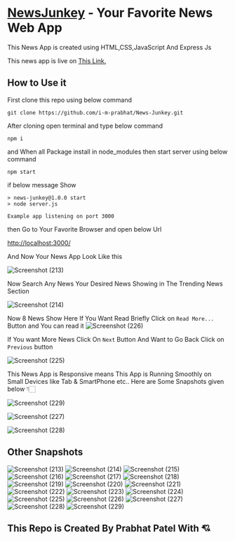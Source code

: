# <a href="https://news-junkey.onrender.com/?q=all&pageno=1">NewsJunkey</a> - Your Favorite News Web App 

This News App is created using HTML,CSS,JavaScript And Express Js

This news app is live on <a href="https://news-junkey.onrender.com/?q=all&pageno=1">This Link.</a>

## How to Use it

First clone this repo using below command

```
git clone https://github.com/i-m-prabhat/News-Junkey.git
```

After cloning open terminal and type below command

```
npm i
```

and When all Package install in node_modules then start server using below command

```
npm start
```

if below message Show

```
> news-junkey@1.0.0 start
> node server.js

Example app listening on port 3000
```

then Go to Your Favorite Browser and open below Url

<a href="http://localhost:3000/">http://localhost:3000/</a>

And Now Your News App Look Like this

![Screenshot (213)](https://user-images.githubusercontent.com/117756490/216819732-774ebcba-50c3-4d5d-9eed-3de371c3cb7f.png)


Now Search Any News Your Desired News Showing in The Trending News Section

![Screenshot (214)](https://user-images.githubusercontent.com/117756490/216819971-2452c173-db02-4180-8a90-376a849478b3.png)

Now 8 News Show Here If You Want Read Briefly Click on ``Read More...`` Button and You can read it 
![Screenshot (226)](https://user-images.githubusercontent.com/117756490/216820118-2cdf3d94-bae0-494a-9a72-828242310c64.png)


If You want More News Click On ``Next`` Button  And Want to Go Back Click on ``Previous`` button

![Screenshot (225)](https://user-images.githubusercontent.com/117756490/216820224-38895391-e509-4476-9edb-a8f737ae5195.png)

This News App is Responsive means This App is Running Smoothly on Small Devices like Tab & SmartPhone etc..
Here are Some Snapshots given below 👇🏻

![Screenshot (229)](https://user-images.githubusercontent.com/117756490/216820688-0c584d9e-dee5-4821-852d-05ff99f74547.png)

![Screenshot (227)](https://user-images.githubusercontent.com/117756490/216820692-e3c59e1f-116e-40b4-bb4f-9dff2a8efb2e.png)

![Screenshot (228)](https://user-images.githubusercontent.com/117756490/216820693-bc3b2119-100f-4b61-9504-91d4a91a1a41.png)

## Other Snapshots

![Screenshot (213)](https://user-images.githubusercontent.com/117756490/216820829-5e43cc2a-c3ef-4d53-b053-2b70e1685fdc.png)
![Screenshot (214)](https://user-images.githubusercontent.com/117756490/216820831-50cedee8-79c3-4237-b922-31e94767294f.png)
![Screenshot (215)](https://user-images.githubusercontent.com/117756490/216820832-08c2eefa-d251-4393-80d1-c74df13a39ee.png)
![Screenshot (216)](https://user-images.githubusercontent.com/117756490/216820833-ef9f74fa-5a6b-4c9e-a7d1-c82f08c6ec7c.png)
![Screenshot (217)](https://user-images.githubusercontent.com/117756490/216820834-95c1ea2e-e283-4a9c-b1d6-561f65adbc5c.png)
![Screenshot (218)](https://user-images.githubusercontent.com/117756490/216820835-1f55def2-6c84-4ec5-a454-ad75ac96791e.png)
![Screenshot (219)](https://user-images.githubusercontent.com/117756490/216820837-a26d5b31-9098-4e60-b602-562bda881e6e.png)
![Screenshot (220)](https://user-images.githubusercontent.com/117756490/216820839-573198e8-1eac-46cb-9266-47be1c24e331.png)
![Screenshot (221)](https://user-images.githubusercontent.com/117756490/216820842-58d5de6c-868a-415b-bb89-c43b24904ae2.png)
![Screenshot (222)](https://user-images.githubusercontent.com/117756490/216820844-b5bf2acc-3d1e-4d47-874c-d9b9a9ed8686.png)
![Screenshot (223)](https://user-images.githubusercontent.com/117756490/216820846-286f720d-bbba-41aa-9e46-8d8d92b1c704.png)
![Screenshot (224)](https://user-images.githubusercontent.com/117756490/216820848-ad6e038c-bb1f-47a8-a0f2-4e0ffd3f5b9a.png)
![Screenshot (225)](https://user-images.githubusercontent.com/117756490/216820849-7f0a7b44-1db3-43d5-a4a3-66840eac1394.png)
![Screenshot (226)](https://user-images.githubusercontent.com/117756490/216820851-32410c8d-4507-4a30-90bd-1cd83d81b23b.png)
![Screenshot (227)](https://user-images.githubusercontent.com/117756490/216820852-06d64133-c944-4332-8c6f-2a393f0c66b3.png)
![Screenshot (228)](https://user-images.githubusercontent.com/117756490/216820854-88302f58-0f1f-4db6-94db-89d8411682df.png)
![Screenshot (229)](https://user-images.githubusercontent.com/117756490/216820825-f37948bd-83d5-4353-834f-b9f62b98239a.png)

## This Repo is Created By Prabhat Patel With 💘
